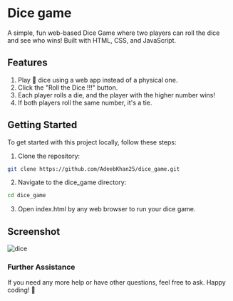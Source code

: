 # Dice game

A simple, fun web-based Dice Game where two players can roll the dice and see who wins! Built with HTML, CSS, and JavaScript.

## Features

1. Play 🎲 dice using a web app instead of a physical one.
2. Click the "Roll the Dice !!!" button.
3. Each player rolls a die, and the player with the higher number wins!
4. If both players roll the same number, it's a tie.

## Getting Started

To get started with this project locally, follow these steps:

1. Clone the repository:
```bash
git clone https://github.com/AdeebKhan25/dice_game.git
```
2. Navigate to the dice_game directory:
```bash
cd dice_game
```
3. Open index.html by any web browser to run your dice game.

## Screenshot

![dice](https://github.com/user-attachments/assets/d49877a8-8f4b-454b-b230-bc22eb9e17ae)

### Further Assistance

If you need any more help or have other questions, feel free to ask. Happy coding! 🚀
